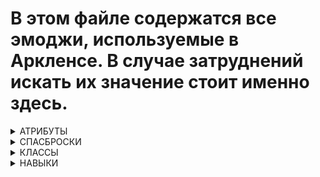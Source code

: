 # В этом файле содержатся все эмоджи, используемые в Аркленсе. В случае затруднений искать их значение стоит именно здесь.

<details>
  <summary>АТРИБУТЫ</summary>
  
+ 💪 Сила  
+ 🏃 Ловкость  
+ 🩸 Выносливость  
+ 🧠 Интеллект  
+ 🦉 Мудрость  
+ 👄 Харизма  
</details>

<details>
  <summary>СПАСБРОСКИ</summary>
  
+ 🐂 Стойкость  
+ 🐭 Реакция  
+ ♾️ Воля  
+ 🔬 Концентрация  
+ 👁️ Внимание  
</details>

<details>
  <summary>КЛАССЫ</summary>
  
+ 🎓 Алхимик  
+ 🪕 Бард  
+ 😡 Варвар  
+ ⚔️ Воин  
+ 📚 Волшебник  
+ 🍀 Друид  
+ 📜 Жрец  
+ ☄️ Кинетик  
+ 👹 Колдун  
+ 🧘 Монах
+ 🛡️ Паладин  
+ 🗡️ Плут  
+ 🦅 Рейнджер  
</details>
  
<details>
  <summary>НАВЫКИ</summary>
  
+ 🤸‍ Акробатика  
+ 🏇 Верховая езда  
+ 🏕️ Выживание  
+ 🗣️ Переговоры  
+ 📚 Зн. Магии  
+ 🌎 Зн. Мира  
+ ✝️ Зн. Религии  
+ 🕯️ Зн. Подземелий  
+ 🏞️ Зн. Природы  
+ 🧗 Лазание  
+ 🛠️ Механика  
+ 🩹 Медицина
+ 🏊 Плавание
+ 🕵️ Скрытность
</details>
  
